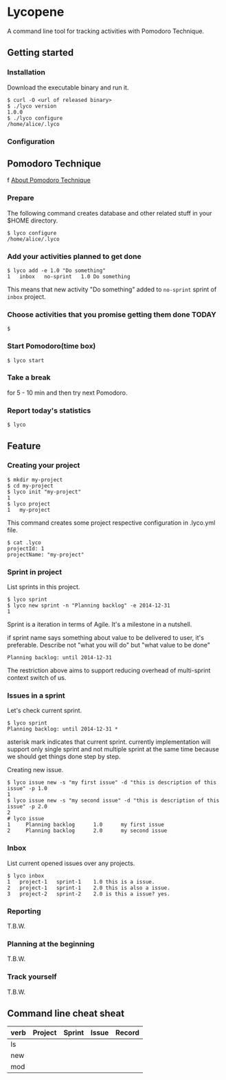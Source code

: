 Lycopene
=================

A command line tool for tracking activities with Pomodoro Technique.

Getting started
-----------------

### Installation

Download the executable binary and run it.

    $ curl -O <url of released binary>
    $ ./lyco version
    1.0.0
    $ ./lyco configure
    /home/alice/.lyco

### Configuration



Pomodoro Technique
-----------------
f
[About Pomodoro Technique](http://pomodorotechnique.com/)

### Prepare

The following command creates database and other related stuff in your $HOME directory.

    $ lyco configure
    /home/alice/.lyco

### Add your activities planned to get done

    $ lyco add -e 1.0 "Do something"
    1	inbox	no-sprint	1.0	Do something

This means that new activity "Do something" added to `no-sprint` sprint of `inbox` project.

### Choose activities that you promise getting them done TODAY

    $ 

### Start Pomodoro(time box)

    $ lyco start

### Take a break

for 5 - 10 min and then try next Pomodoro.

### Report today's statistics

    $ lyco 

Feature
-----------------

### Creating your project

    $ mkdir my-project
    $ cd my-project
    $ lyco init "my-project"
    1
    $ lyco project
    1	my-project

This command creates some project respective configuration in .lyco.yml file.

    $ cat .lyco
    projectId: 1
    projectName: "my-project"

### Sprint in project

List sprints in this project.

    $ lyco sprint
    $ lyco new sprint -n "Planning backlog" -e 2014-12-31
    1

Sprint is a iteration in terms of Agile.
It's a milestone in a nutshell.

if sprint name says something about value to be delivered to user, it's preferable.
Describe not "what you will do" but "what value to be done"

    Planning backlog: until 2014-12-31

The restriction above aims to support reducing overhead of multi-sprint context switch of us.

### Issues in a sprint

Let's check current sprint.

    $ lyco sprint
    Planning backlog: until 2014-12-31 *

asterisk mark indicates that current sprint.
currently implementation will support only single sprint and not multiple sprint at the same time because we should get things done step by step.

Creating new issue.

    $ lyco issue new -s "my first issue" -d "this is description of this issue" -p 1.0
    1
    $ lyco issue new -s "my second issue" -d "this is description of this issue" -p 2.0
    2
    # lyco issue
    1     Planning backlog      1.0      my first issue
    2     Planning backlog      2.0      my second issue

### Inbox

List current opened issues over any projects.

    $ lyco inbox
    1	project-1	sprint-1	1.0	this is a issue.
    2	project-1	sprint-1	2.0	this is also a issue.
    3	project-2	sprint-2	2.0	is this a issue? yes.

### Reporting

T.B.W.

### Planning at the beginning

T.B.W.

### Track yourself

T.B.W.

Command line cheat sheat
------------------------

| verb | Project | Sprint | Issue | Record |
|------|---------|--------|-------|--------|
| ls   |         |        |       |        |
| new  |         |        |       |        |
| mod  |         |        |       |        |


